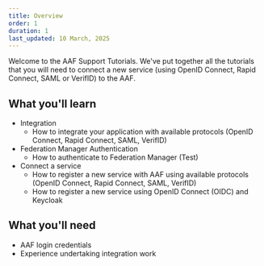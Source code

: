 ```yaml
---
title: Overview
order: 1
duration: 1
last_updated: 10 March, 2025
---
```


Welcome to the AAF Support Tutorials. We've put together all the tutorials that you will need to connect a new service (using OpenID Connect, Rapid Connect, SAML or VerifID) to the AAF.

## What you'll learn
- Integration
    - How to integrate your application with available protocols (OpenID Connect, Rapid Connect, SAML, VerifID)
- Federation Manager Authentication
    - How to authenticate to Federation Manager (Test)
- Connect a service
    - How to register a new service with AAF using available protocols (OpenID Connect, Rapid Connect, SAML, VerifID)
    - How to register a new service using OpenID Connect (OIDC) and Keycloak

## What you'll need
- AAF login credentials
- Experience undertaking integration work